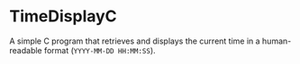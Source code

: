 # TimeDisplayC
A simple C program that retrieves and displays the current time in a human-readable format (`YYYY-MM-DD HH:MM:SS`).
